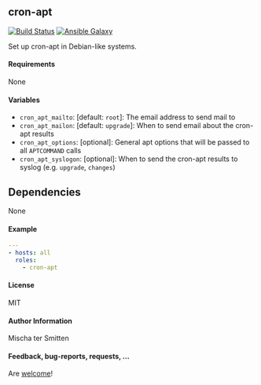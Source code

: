 ## cron-apt

[![Build Status](https://travis-ci.org/Oefenweb/ansible-cron-apt.svg?branch=master)](https://travis-ci.org/Oefenweb/ansible-cron-apt)
[![Ansible Galaxy](http://img.shields.io/badge/ansible--galaxy-cron--apt-blue.svg)](https://galaxy.ansible.com/Oefenweb/cron-apt)

Set up cron-apt in Debian-like systems.

#### Requirements

None

#### Variables

* `cron_apt_mailto`: [default: `root`]: The email address to send mail to
* `cron_apt_mailon`: [default: `upgrade`]: When to send email about the cron-apt results
* `cron_apt_options`: [optional]: General apt options that will be passed to all `APTCOMMAND` calls
* `cron_apt_syslogon`: [optional]: When to send the cron-apt results to syslog (e.g. `upgrade`, `changes`)

## Dependencies

None

#### Example

```yaml
---
- hosts: all
  roles:
    - cron-apt
```

#### License

MIT

#### Author Information

Mischa ter Smitten

#### Feedback, bug-reports, requests, ...

Are [welcome](https://github.com/Oefenweb/ansible-cron-apt/issues)!
